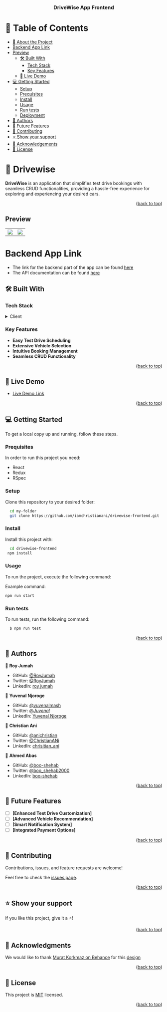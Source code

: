 <a name="readme-top"></a>

<div align="center">
  <h3><b>DriveWise App Frontend</b></h3>
</div>

<!-- TABLE OF CONTENTS -->

# 📗 Table of Contents

- [📖 About the Project](#about-project)
- [Backend App Link](#backend)
- [Preview](#preview)
  - [🛠 Built With](#built-with)
    - [Tech Stack](#tech-stack)
    - [Key Features](#key-features)
  - [🚀 Live Demo](#live-demo)
- [💻 Getting Started](#getting-started)
  - [Setup](#setup)
  - [Prequisites](#prequisites)
  - [Install](#install)
  - [Usage](#usage)
  - [Run tests](#run-tests)
  - [Deployment](#deployment)
- [👥 Authors](#authors)
- [🔭 Future Features](#future-features)
- [🤝 Contributing](#contributing)
- [⭐️ Show your support](#support)
- [🙏 Acknowledgements](#acknowledgements)
- [📝 License](#license)

<!-- PROJECT DESCRIPTION -->

# 📖 Drivewise <a name="about-project"></a>

**DriveWise** is an application that simplifies test drive bookings with seamless CRUD functionalities, providing a hassle-free experience for exploring and experiencing your desired cars.

<p align="right">(<a href="#readme-top">back to top</a>)</p>

## Preview <a name ="preview"></a>

<table style="border-collapse: collapse; border: 0;">
  <tr>
    <td><img src="https://github.com/iamchristianani/drivewise-frontend/assets/61903079/f1513baa-9a49-4465-98fd-1ac1c4ffce09"></td>
    <td><img src="https://github.com/iamchristianani/drivewise-frontend/assets/61903079/5194a563-b566-4e5c-b0ad-a265f9912f9b"></td>
  </tr>
  </table>
  
# Backend App Link <a name ='backend'></a>
- The link for the backend part of the app can be found [here](https://github.com/iamchristianani/drivewise-backend.git)
- The API documentation can be found [here](https://drivewise.up.railway.app/api-docs/index.html)
## 🛠 Built With <a name="built-with"></a>

### Tech Stack <a name="tech-stack"></a>

<details>
  <summary>Client</summary>
  <ul>
    <li><a href="https://reactjs.org/">React.js</a></li>
     <li><a href="https://redux.js.org/">Redux</a></li>
    <li><a href="https://semaphoreci.com/community/tutorials/getting-started-with-rspec">RSpec</a></li>
  </ul>
</details>


<!-- Features -->

### Key Features <a name="key-features"></a>

- **Easy Test Drive Scheduling**
- **Extensive Vehicle Selection**
- **Intuitive Booking Management**
- **Seamless CRUD Functionality**
<p align="right">(<a href="#readme-top">back to top</a>)</p>

<!-- LIVE DEMO -->

## 🚀 Live Demo <a name="live-demo"></a>

- [Live Demo Link](https://drivewise.onrender.com/)

<p align="right">(<a href="#readme-top">back to top</a>)</p>

<!-- GETTING STARTED -->

## 💻 Getting Started <a name="getting-started"></a>

To get a local copy up and running, follow these steps.

### Prequisites

In order to run this project you need:

- React
- Redux
- RSpec

### Setup

Clone this repository to your desired folder:

```sh
  cd my-folder
  git clone https://github.com/iamchristianani/drivewise-frontend.git
```

### Install

Install this project with:

```sh
  cd drivewise-frontend
 npm install
```

### Usage

To run the project, execute the following command:

Example command:

```sh
npm run start
```
### Run tests

To run tests, run the following command:

```sh
  $ npm run test
```

<p align="right">(<a href="#readme-top">back to top</a>)</p>

<!-- AUTHORS -->

## 👥 Authors <a name="authors"></a>

👤 **Roy Jumah**

- GitHub: [@RoyJumah](https://github.com/RoyJumah)
- Twitter: [@RoyJumah](https://twitter.com/RoyJumah)
- LinkedIn: [roy jumah](https://www.linkedin.com/in/roy-jumah/)

👤 **Yuvenal Njoroge**

- GitHub: [@yuvenalmash](https://github.com/yuvenalmash)
- Twitter: [@_Juvenal_](https://twitter.com/_Juvenal)
- LinkedIn: [Yuvenal Njoroge](https://linkedin.com/in/yuvenal-njoroge)

👤 **Christian Ani**

- GitHub: [@anichristian](https://github.com/iamchristianani)
- Twitter: [@ChristianANi](https://twitter.com/)
- LinkedIn: [chrisitian_ani](https://www.linkedin.com/)

👤 **Ahmed Abas**

- GitHub: [@boo-shehab](https://github.com/boo-shehab)
- Twitter: [@boo_shehab2000](https://twitter.com/boo_shehab2000)
- LinkedIn: [boo-shehab](https://www.linkedin.com/in/boo-shehab)

<p align="right">(<a href="#readme-top">back to top</a>)</p>

<!-- FUTURE FEATURES -->

## 🔭 Future Features <a name="future-features"></a>

- [ ] **[Enhanced Test Drive Customization]**
- [ ] **[Advanced Vehicle Recommendation]**
- [ ] **[Smart Notification System]**
- [ ] **[Integrated Payment Options]**

<p align="right">(<a href="#readme-top">back to top</a>)</p>

<!-- CONTRIBUTING -->

## 🤝 Contributing <a name="contributing"></a>

Contributions, issues, and feature requests are welcome!

Feel free to check the [issues page](https://github.com/iamchristianani/drivewise-frontend/issues).

<p align="right">(<a href="#readme-top">back to top</a>)</p>

<!-- SUPPORT -->

## ⭐️ Show your support <a name="support"></a>

If you like this project, give it a ⭐️!

<p align="right">(<a href="#readme-top">back to top</a>)</p>

<!-- ACKNOWLEDGEMENTS -->

## 🙏 Acknowledgments <a name="acknowledgements"></a>

We would like to thank [Murat Korkmaz on Behance](https://www.behance.net/muratk) for this [design](https://www.behance.net/gallery/26425031/Vespa-Responsive-Redesign)

<p align="right">(<a href="#readme-top">back to top</a>)</p>

<!-- LICENSE -->

## 📝 License <a name="license"></a>

This project is [MIT](./LICENSE) licensed.

<p align="right">(<a href="#readme-top">back to top</a>)</p>
